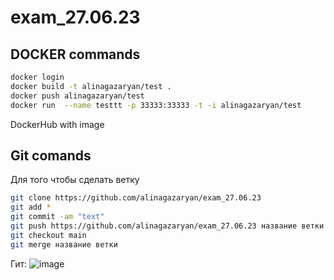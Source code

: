 # exam_27.06.23 

## DOCKER commands
```sh
docker login
docker build -t alinagazaryan/test .
docker push alinagazaryan/test
docker run  --name testtt -p 33333:33333 -t -i alinagazaryan/test
```
DockerHub with image 
## Git comands
Для того чтобы сделать ветку
```sh
git clone https://github.com/alinagazaryan/exam_27.06.23
git add *
git commit -am "text" 
git push https://github.com/alinagazaryan/exam_27.06.23 название ветки
git checkout main
git merge название ветки
```
Гит: 
![image](https://github.com/alinagazaryan/exam_27.06.23/assets/113593230/e46513b4-0264-4a43-a578-faa6ecf23477)
